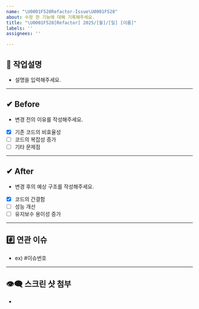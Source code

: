 ```yaml
---
name: "\U0001F528Refactor-Issue\U0001F528"
about: 수정 한 기능에 대해 기록해주세요.
title: "\U0001F528[Refactor] 2025/[월]/[일] [이름]"
labels: ''
assignees: ''

---
```


## 🔨 작업설명
- 설명을 입력해주세요.

---

## ✔  Before
- 변경 전의 이유를 작성해주세요.
- [x] 기존 코드의 비효율성
- [ ] 코드의 복잡성 증가
- [ ] 기타 문제점

---

## ✔  After
- 변경 후의 예상 구조를 작성해주세요.
- [x] 코드의 간결함
- [ ] 성능 개선
- [ ] 유지보수 용이성 증가

---

## #️⃣ 연관 이슈 
- ex) #이슈번호 

---

## 👁‍🗨 스크린 샷 첨부
-
